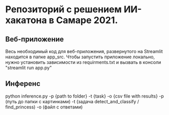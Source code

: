 # Репозиторий с решением ИИ-хакатона в Самаре 2021.

## Веб-приложение
Весь необходимый код для веб-приложения, развернутого на Streamlit находится в папке app_src.
Чтобы запустить приложение локально, нужно установить зависимости из requirments.txt и вызвать в консоли "streamlit run app.py"

## Инференс
python inference.py -p {path to folder} -t {task} -o {csv file with results}
-p (путь до папки с картинками)
-t (задача detect_and_classify / find_princess)
-o (файл с ответами)
